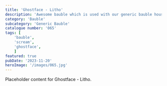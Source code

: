 ```yaml
---
title: 'Ghostface - Litho'
description: 'Awesome bauble which is used with our generic bauble housing. Ghosface from the popular Scream movie franchise. Ghostface one side and a litho window on the other.'
category: 'Bauble'
subcategory: 'Generic Bauble'
catalogue number: '065'
tags: [
    'bauble', 
    'scream',
    'ghostface', 
    ]
featured: true
pubDate: '2023-11-20'
heroImage: '/images/065.jpg'
---
```


Placeholder content for Ghostface - Litho.